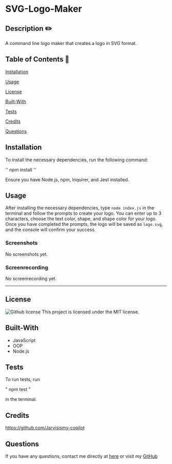 # SVG-Logo-Maker

  ## Description  ✏️
  
 A command line logo maker that creates a logo in SVG format.
  
  ## Table of Contents 📖
  
  [Installation](#installation)

  [Usage](#usage)

  [License](#license)

  [Built-With](#Built-With)

  [Tests](#tests) 

  [Credits](#credits)

  [Questions](#questions)
  
  ## Installation 

To install the necessary dependencies, run the following command:

''
npm install
''

Ensure you have Node.js, npm, Inquirer, and Jest installed.

  
  ## Usage 

  After installing the necessary dependencies, type `node index.js` in the terminal and follow the prompts to create your logo. You can enter up to 3 characters, choose the text color, shape, and shape color for your logo. Once you have completed the prompts, the logo will be saved as `logo.svg`, and the console will confirm your success.


### Screenshots

No screenshots yet.

### Screenrecording

No screenrecording yet.

______________________________________________________________________________

## License

   ![Github license](https://img.shields.io/badge/license-MIT-blue.svg)
  This project is licensed under the MIT license.
  
## Built-With

- JavaScript
- OOP
- Node.js

## Tests 

To run tests, run 

" npm test " 

in the terminal.
  

## Credits 

https://github.com/Jarvisismy-copilot

 ## Questions 
  
  
  If you have any questions, contact me directly at [here](mailto:Chelseajarvis3301@icloud.co)
  or visit my [GitHub](https://github.com/Jarvisismy-copilot)


